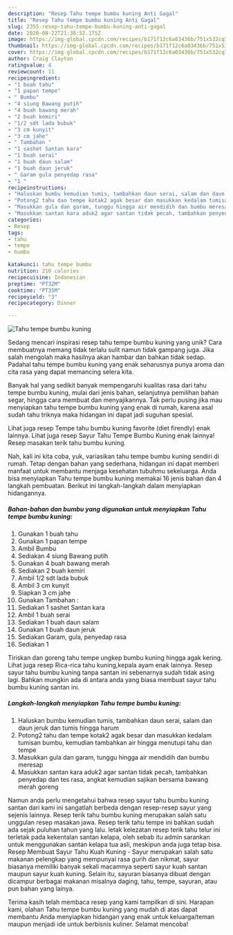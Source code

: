 ```yaml
---
description: "Resep Tahu tempe bumbu kuning Anti Gagal"
title: "Resep Tahu tempe bumbu kuning Anti Gagal"
slug: 2355-resep-tahu-tempe-bumbu-kuning-anti-gagal
date: 2020-08-22T21:38:52.175Z
image: https://img-global.cpcdn.com/recipes/b171f12c6a03436b/751x532cq70/tahu-tempe-bumbu-kuning-foto-resep-utama.jpg
thumbnail: https://img-global.cpcdn.com/recipes/b171f12c6a03436b/751x532cq70/tahu-tempe-bumbu-kuning-foto-resep-utama.jpg
cover: https://img-global.cpcdn.com/recipes/b171f12c6a03436b/751x532cq70/tahu-tempe-bumbu-kuning-foto-resep-utama.jpg
author: Craig Clayton
ratingvalue: 4
reviewcount: 11
recipeingredient:
- "1 buah tahu"
- "1 papan tempe"
- " Bumbu"
- "4 siung Bawang putih"
- "4 buah bawang merah"
- "2 buah kemiri"
- "1/2 sdt lada bubuk"
- "3 cm kunyit"
- "3 cm jahe"
- " Tambahan "
- "1 sashet Santan kara"
- "1 buah serai"
- "1 buah daun salam"
- "1 buah daun jeruk"
- " Garam gula penyedap rasa"
- "1 "
recipeinstructions:
- "Haluskan bumbu kemudian tumis, tambahkan daun serai, salam dan daun jeruk dan tumis hingga harum"
- "Potong2 tahu dan tempe kotak2 agak besar dan masukkan kedalam tumisan bumbu, kemudian tambahkan air hingga menutupi tahu dan tempe"
- "Masukkan gula dan garam, tunggu hingga air mendidih dan bumbu meresap"
- "Masukkan santan kara aduk2 agar santan tidak pecah, tambahkan penyedap dan tes rasa, angkat kemudian sajikan bersama bawang merah goreng"
categories:
- Resep
tags:
- tahu
- tempe
- bumbu

katakunci: tahu tempe bumbu 
nutrition: 210 calories
recipecuisine: Indonesian
preptime: "PT32M"
cooktime: "PT35M"
recipeyield: "3"
recipecategory: Dinner

---
```



![Tahu tempe bumbu kuning](https://img-global.cpcdn.com/recipes/b171f12c6a03436b/751x532cq70/tahu-tempe-bumbu-kuning-foto-resep-utama.jpg)

Sedang mencari inspirasi resep tahu tempe bumbu kuning yang unik? Cara membuatnya memang tidak terlalu sulit namun tidak gampang juga. Jika salah mengolah maka hasilnya akan hambar dan bahkan tidak sedap. Padahal tahu tempe bumbu kuning yang enak seharusnya punya aroma dan cita rasa yang dapat memancing selera kita.

Banyak hal yang sedikit banyak mempengaruhi kualitas rasa dari tahu tempe bumbu kuning, mulai dari jenis bahan, selanjutnya pemilihan bahan segar, hingga cara membuat dan menyajikannya. Tak perlu pusing jika mau menyiapkan tahu tempe bumbu kuning yang enak di rumah, karena asal sudah tahu triknya maka hidangan ini dapat jadi suguhan spesial.

Lihat juga resep Tempe tahu bumbu kuning favorite (diet firendly) enak lainnya. Lihat juga resep Sayur Tahu Tempe Bumbu Kuning enak lainnya! Resep masakan terik tahu bumbu kuning.


Nah, kali ini kita coba, yuk, variasikan tahu tempe bumbu kuning sendiri di rumah. Tetap dengan bahan yang sederhana, hidangan ini dapat memberi manfaat untuk membantu menjaga kesehatan tubuhmu sekeluarga. Anda bisa menyiapkan Tahu tempe bumbu kuning memakai 16 jenis bahan dan 4 langkah pembuatan. Berikut ini langkah-langkah dalam menyiapkan hidangannya.

<!--inarticleads1-->

##### Bahan-bahan dan bumbu yang digunakan untuk menyiapkan Tahu tempe bumbu kuning:

1. Gunakan 1 buah tahu
1. Gunakan 1 papan tempe
1. Ambil  Bumbu
1. Sediakan 4 siung Bawang putih
1. Gunakan 4 buah bawang merah
1. Sediakan 2 buah kemiri
1. Ambil 1/2 sdt lada bubuk
1. Ambil 3 cm kunyit
1. Siapkan 3 cm jahe
1. Gunakan  Tambahan :
1. Sediakan 1 sashet Santan kara
1. Ambil 1 buah serai
1. Sediakan 1 buah daun salam
1. Gunakan 1 buah daun jeruk
1. Sediakan  Garam, gula, penyedap rasa
1. Sediakan 1 


Tiriskan dan goreng tahu tempe ungkep bumbu kuning hingga agak kering. Lihat juga resep Rica-rica tahu kuning,kepala ayam enak lainnya. Resep sayur tahu bumbu kuning tanpa santan ini sebenarnya sudah tidak asing lagi. Bahkan mungkin ada di antara anda yang biasa membuat sayur tahu bumbu kuning santan ini. 

<!--inarticleads2-->

##### Langkah-langkah menyiapkan Tahu tempe bumbu kuning:

1. Haluskan bumbu kemudian tumis, tambahkan daun serai, salam dan daun jeruk dan tumis hingga harum
1. Potong2 tahu dan tempe kotak2 agak besar dan masukkan kedalam tumisan bumbu, kemudian tambahkan air hingga menutupi tahu dan tempe
1. Masukkan gula dan garam, tunggu hingga air mendidih dan bumbu meresap
1. Masukkan santan kara aduk2 agar santan tidak pecah, tambahkan penyedap dan tes rasa, angkat kemudian sajikan bersama bawang merah goreng


Namun anda perlu mengetahui bahwa resep sayur tahu bumbu kuning santan dari kami ini sangatlah berbeda dengan resep-resep sayur yang sejenis lainnya. Resep terik tahu bumbu kuning merupakan salah satu unggulan resep masakan jawa. Resep terik tahu tempe ini bahkan sudah ada sejak puluhan tahun yang lalu. letak kelezatan resep terik tahu telur ini terletak pada kekentalan santan kelapa, oleh sebab itu admin sarankan untuk menggunakan santan kelapa tua asli, meskipun anda juga tetap bisa. Resep Membuat Sayur Tahu Kuah Kuning - Sayur merupakan salah satu makanan pelengkap yang mempunyai rasa gurih dan nikmat, sayur biasanya memiliki banyak sekali macamnya seperti sayur kuah santan maupun sayur kuah kuning. Selain itu, sayuran biasanya dibuat dengan dicampur berbagai makanan misalnya daging, tahu, tempe, sayuran, atau pun bahan yang lainya. 

Terima kasih telah membaca resep yang kami tampilkan di sini. Harapan kami, olahan Tahu tempe bumbu kuning yang mudah di atas dapat membantu Anda menyiapkan hidangan yang enak untuk keluarga/teman maupun menjadi ide untuk berbisnis kuliner. Selamat mencoba!
